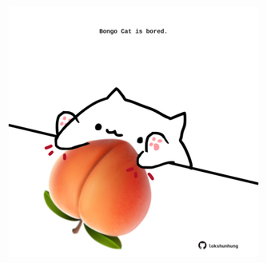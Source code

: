 <!-- built at 13/07/2023, 19:00:51 UTC -->
<p align="center">
  <img width="500" height="500" src="./ReadmeImage.svg">
</p>
